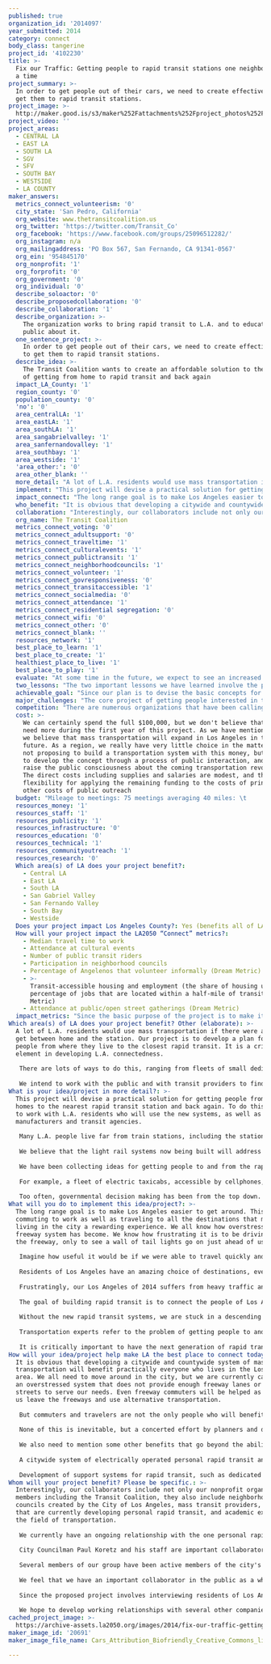 ```yaml
---
published: true
organization_id: '2014097'
year_submitted: 2014
category: connect
body_class: tangerine
project_id: '4102230'
title: >-
  Fix our Traffic: Getting people to rapid transit stations one neighborhood at
  a time
project_summary: >-
  In order to get people out of their cars, we need to create effective ways to
  get them to rapid transit stations.
project_image: >-
  http://maker.good.is/s3/maker%252Fattachments%252Fproject_photos%252Fimages%252F20691%252Fdisplay%252FCars_Attribution_Biofriendly_Creative_Commons_license.jpeg=c570x385
project_video: ''
project_areas:
  - CENTRAL LA
  - EAST LA
  - SOUTH LA
  - SGV
  - SFV
  - SOUTH BAY
  - WESTSIDE
  - LA COUNTY
maker_answers:
  metrics_connect_volunteerism: '0'
  city_state: 'San Pedro, California'
  org_website: www.thetransitcoalition.us
  org_twitter: 'https://twitter.com/Transit_Co'
  org_facebook: 'https://www.facebook.com/groups/25096512282/'
  org_instagram: n/a
  org_mailingaddress: 'PO Box 567, San Fernando, CA 91341-0567'
  org_ein: '954845170'
  org_nonprofit: '1'
  org_forprofit: '0'
  org_government: '0'
  org_individual: '0'
  describe_soloactor: '0'
  describe_proposedcollaboration: '0'
  describe_collaboration: '1'
  describe_organization: >-
    The organization works to bring rapid transit to L.A. and to educate the
    public about it.
  one_sentence_project: >-
    In order to get people out of their cars, we need to create effective ways
    to get them to rapid transit stations.
  describe_idea: >-
    The Transit Coalition wants to create an affordable solution to the question
    of getting from home to rapid transit and back again
  impact_LA_County: '1'
  region_county: '0'
  population_county: '0'
  'no': '0'
  area_centralLA: '1'
  area_eastLA: '1'
  area_southLA: '1'
  area_sangabrielvalley: '1'
  area_sanfernandovalley: '1'
  area_southbay: '1'
  area_westside: '1'
  'area_other:': '0'
  area_other_blank: ''
  more_detail: "A lot of L.A. residents would use mass transportation if there were a way to get between home and the station. Our project is to develop a plan for moving people from where they live to the closest rapid transit. It is a critical element in developing L.A. connectedness.\r\n\r\nThere are lots of ways to do this, ranging from fleets of small dedicated taxis, to electrically assisted bicycles, to electrically powered shuttle buses. A workable system needs all of these and more. What's been missing is a plan to ask for ideas from the public, and then put everything together in a comprehensive system.\r\n\r\nWe intend to work with the public and with transit providers to find a mix of ways to get people to the stations and home again. \r\n"
  implement: "This project will devise a practical solution for getting people from their homes to the nearest rapid transit station and back again. To do this, we need to work with L.A. residents who will use the new systems, as well as with manufacturers and transit agencies.\r\n\r\nMany L.A. people live far from train stations, including the stations that already exist and those that are yet to be built. Getting to the station will continue to be a problem if we don't come up with a practical solution.\r\n\r\nWe believe that the light rail systems now being built will address some of the transportation deficit we now face. Another rapid transit technology known as personal rapid transit (PRT) is currently being developed by several companies. PRT basically consists of passenger carriers (pods) that are elevated above the street, and can take people without intermediate stops to their destinations. \r\n\r\nWe have been collecting ideas for getting people to and from the rapid transit stations. This project will develop a comprehensive concept for a system with multiple types of connections, and then do a specific design for two neighborhoods.\r\n\r\nFor example, a fleet of electric taxicabs, accessible by cellphones, and serving the public on a fixed price basis, could be one part of the solution. We are also very intrigued by the newly developed hydrogen fueled electric bicycles, which can be adapted for commuting. We think that it's also important that if personal rapid transit comes to L.A., that the passenger pods be designed and built so that bike riders can take their bikes along.\r\n\r\nToo often, governmental decision making has been from the top down. We feel strongly that the design and planning of a neighborhood friendly solution to getting people to rapid transit has to be put together with and by the people who will be directly afffected, and who stand to gain or lose. We therefore are planning this as a public participation project from the very start.\r\n"
  impact_connect: "The long range goal is to make Los Angeles easier to get around. This includes commuting to work as well as traveling to all the destinations that make living in the city a rewarding experience. We all know how overstressed the freeway system has become. We know how frustrating it is to be driving down the freeway, only to see a wall of tail lights go on just ahead of us.\r\n\r\nImagine how useful it would be if we were able to travel quickly and easily to a train station or to a personal rapid transit station, board the train or the PRT pod, and get to the destination quickly.\r\n\r\nResidents of Los Angeles have an amazing choice of destinations, everything from the Music Center to sports centers to our major shopping centers. There are museums, universities, community colleges, and restaurants.\r\n\r\nFrustratingly, our Los Angeles of 2014 suffers from heavy traffic and the slow but inexorable increase in gasoline costs.\r\n\r\nThe goal of building rapid transit is to connect the people of Los Angeles with all of these different destinations. The intent of our project is to consider and then design the critical link that gets people to the mass transit services themselves. In short, our project is the final element in aiding Los Angeles residents connect to work, play, and study.\r\n\r\nWithout the new rapid transit systems, we are stuck in a descending spiral of traffic and fouled air. We have to figure out how to make it easy for people to use mass transportation, and that is the goal of our project.\r\n\r\nTransportation experts refer to the problem of getting people to and from mass transit systems as the \"first mile, last mile\" question. We believe that an intelligent choice of solutions (and it must be solutions, not just one solution) can not only solve that problem, it can increase the range to several miles. For example, we will explore the idea of how to make carry-on bikes a regular part of the commuter experience.  Other methods such as the dedicated taxi fleet would be required by other people. Personal, human connectivity with the full geography of Los Angeles is our goal.\r\n\r\nIt is critically important to have the next generation of rapid transit riders be a part of this planning process. In the short term, L.A. residents will begin to appreciate the idea of using rapid transit, and in the year 2050, much of Los Angeles commuting and recreation will use rapid transit."
  who_benefit: "It is obvious that developing a citywide and countywide system of mass transportation will benefit practically everyone who lives in the Los Angeles area. We all need to move around in the city, but we are currently caught in an overstressed system that does not provide enough freeway lanes or city streets to serve our needs. Even freeway commuters will be helped as many of us leave the freeways and use alternative transportation.\r\n\r\nBut commuters and travelers are not the only people who will benefit. One outcome of a newly invigorated rapid transit network in L.A. will be to stimulate manufacturing, particularly as the city and county engage in local sourcing of some components. One possibility is that by making Los Angeles a leader in rapid transit technology, L.A. can become the leader in a newly created export industry.\r\n\r\nNone of this is inevitable, but a concerted effort by planners and designers has a good chance of getting to this highly desirable goal.\r\n\r\nWe also need to mention some other benefits that go beyond the ability to get from one place to another quickly.\r\n\r\nA citywide system of electrically operated personal rapid transit and light rail will replace a large part of the carbon dioxide that is currently emitted by cars. What we will achieve is a city that is cleaner, that suffers from less vehicular noise, and which will carry its own weight in reducing greenhouse gas emissions.\r\n\r\nDevelopment of support systems for rapid transit, such as dedicated fleets of minicabs, will create new jobs in whole new sectors of the local economy. Providing citywide mobility for handicapped people is an essential element of any system we develop.\r\n"
  collaboration: "Interestingly, our collaborators include not only our nonprofit organization members including the Transit Coalition, they also include neighborhood councils created by the City of Los Angeles, mass transit providers, companies that are currently developing personal rapid transit, and academic experts in the field of transportation.\r\n\r\nWe currently have an ongoing relationship with the one personal rapid transit company that is based in California, Skytran Inc. Skytran is currently designing and building a PRT demonstration overseas. We have been discussing the acquisition of a PRT system for Los Angeles not only with Skytran, but with our elected officials.\r\n\r\nCity Councilman Paul Koretz and his staff are important collaborators whom we have been working with for several years on the subject of improved transportation. We will ask his staff to collaborate with us on the project. \r\n\r\nSeveral members of our group have been active members of the city's neighborhood council system going back to its inception. Neighborhood councils have active transportation committees that we shall work with. We are currently negotiating with the Neighborhood Council Congress, a yearly gathering of more than 500 people, for a breakout session on  \"Getting to the station: the final link.\"\r\n\r\nWe feel that we have an important collaborator in the public as a whole. In fact, our interest in studying and solving the \"first mile, last mile\" problem came out of a transportation discussion at a public venue. One of the audience, a professor at Harbor UCLA Medical Center, explained that she lives in Mar Vista and needs to get to Harbor UCLA in Torrance for her work. She explained that unless she has a mass transit station nearby, or some convenient way of getting to the station, she will be stuck with taking her car to work.\r\n\r\nSince the proposed project involves interviewing residents of Los Angeles about their needs and wants, we consider all of our future contacts to be collaborators.\r\n\r\nWe hope to develop working relationships with several other companies that are currently developing innovative new systems in Europe, Asia, and other parts of the United States. We feel that designing the vehicles in a way that works seamlessly with our \"first mile, last mile\" solutions is critical.\r\n"
  org_name: The Transit Coalition
  metrics_connect_voting: '0'
  metrics_connect_adultsupport: '0'
  metrics_connect_traveltime: '1'
  metrics_connect_culturalevents: '1'
  metrics_connect_publictransit: '1'
  metrics_connect_neighborhoodcouncils: '1'
  metrics_connect_volunteer: '1'
  metrics_connect_govresponsiveness: '0'
  metrics_connect_transitaccessible: '1'
  metrics_connect_socialmedia: '0'
  metrics_connect_attendance: '1'
  metrics_connect_residential segregation: '0'
  metrics_connect_wifi: '0'
  metrics_connect_other: '0'
  metrics_connect_blank: ''
  resources_network: '1'
  best_place_to_learn: '1'
  best_place_to_create: '1'
  healthiest_place_to_live: '1'
  best_place_to_play: '1'
  evaluate: "At some time in the future, we expect to see an increased number of L.A. residents using rapid transit to get to work and play, and we expect to see that their trips are made easier by comprehensive networks of local transportation that will move them between their homes and the rapid transit stations. This is of course a long range goal, and not something that we will be able to demonstrate within the one year scope of the proposed project.\r\n\r\nHowever, we do have specific goals and we will be able to evaluate them one by one and as a totality. For example, we will keep count of the number of public meetings we visit and/or host, and the approximate number of people we speak to and hear from. We expect to hear lots of ideas about how to solve the first mile, last mile question, and we will keep lists of those ideas and create written summaries that will be shared online.\r\n\r\nA second level of evaluation will follow the next phase, in which we design an entire neighborhood system and invite the people to evaluate it themselves. Using available demographic and geographic data, we will be able to estimate the fraction of the neighborhood that could, if it so desired, make use of the first mile, last mile solution we will devise. Such estimates are of course imperfect, but we believe that putting a tangible proposal in front of people will give them a chance to think seriously about the future of rapid transit in their own lives.\r\n\r\nAnother level of evaluation will come from the people themselves, as they provide feedback in terms of how they like such proposals, whether they think they would use such a system, and whether they wish to offer their own alternative solutions.\r\n\r\nWe also expect to get feedback from transportation agencies, elected officials, and from the various volunteer and nonprofit organizations that are involved in the wide ranging movement to bring mass transit to Los Angeles.\r\n"
  two_lessons: "The two important lessons we have learned involve the public mood regarding the current transportation mess, and how the public decison making process works in the real world.\r\n\r\nWe have attended meetings all over the city, some hosted by the mayor, and others put on by neighborhood councils. We have also hosted discussions about mass transit.\r\n\r\nIn every single meeting, there is a strong sentiment that Los Angeles is broken in terms of our traffic problems. The freeways are congested much of the time, and city streets are often gridlocked. People are fed up and are asking for answers. We find that the idea of new ways of getting around using rapid transit get a lot of support.\r\n\r\nHowever, the question people raise is whether or not it will be practical for them to get to the mass transit systems. If there is no local connectivity, then they will continue to rely on their cars in order to commute to work. Thus the project we are proposing comes directly from those discussions and the lessons we have learned from them.\r\n\r\nThe second lesson we have learned, and which we intend to apply, is that the process of public decision making is complicated, and involves a lot of time and effort on the part of people who hope to affect that process. We have found that what might seem obvious to the professional planner is not so obvious to the public, that the process of buy-in by the public is uncertain, that the process takes time, and that it is necessary not just to talk, but to listen. We find that sometimes the public's response to proposals can be surprising.\r\n\r\nThat lesson leads to a significant part of this proposal, namely the plan to take the question directly to the public. We intend to find out what sorts of mass transit connectivity will appeal to people, what sorts of connections they might be willing to use, and how much they will be willing to pay. We expect that people who commute long distances to work everyday will potentially be the most supportive of getting out of their cars.\r\n\r\nWe expect to be surprised by some new ideas that we have never heard before, coming from participants in public forums. We should confess that the proposals we are already considering, ranging from the dedicated cab systems to small electrically powered trolleys, have come from a wide variety of sources. We expect to hear lots of ideas in the coming months, and some of them may become parts of the transportation systems of the future.\r\n"
  achievable_goal: "Since our plan is to devise the basic concepts for a citywide network that will get people to and from mass transit, but not actually to build that network, the project can be completed in a year. This does not mean that we will stop working after a year, but that we intend to complete the critical first stage in the prescribed time.\r\n\r\nThe project includes 3 phases to be taken both in parallel and, to a certain extent, one after the other. The first phase is to collect ideas about getting people between their homes and the closest rapid transit station. We already have a few ideas, but through holding public meetings, creating an online discussion using social media and a website, and by interviewing transportation professionals, we expect to collect an even wider variety of ideas. The neighborhood council system will provide additional opportunities to complete this phase.\r\n\r\nThe second phase will involve selecting two neighborhoods that will be within 5 miles of a planned rapid transit station. We may also select additional neighborhoods that will eventually be served either by light rail or by an elevated personal rapid transit system. We will analyze these neighborhoods and come up with a plan for each. The specific neighborhood plans will describe the local connectivity services that would allow the residents of a neighborhood to get to a rapid transit station in the most effective way. We envision this process as happening with the knowledge and participation of area residents. We have experience with working with neighborhood councils, and we expect to tailor our selection of neighborhoods based on the interest and availability of neighborhood council participants and stakeholders.\r\n\r\nThe last phase of the one year project is to communicate our findings and our draft proposals as widely as possible. \r\n\r\nAll of these elements can be started within the one year time frame, and every one of these elements can be carried out to some level of completion.The aim is that at the end of the year, we will have shifted the level of discussion from the freeway mess to the possibility of using rapid transit, and from there to a more comprehensive plan which starts at each person's front door.\r\n"
  major_challenges: "The core project of getting people interested in the process and getting them to participate is not a huge challenge. We have a lot of experience in making use of already existing public organizations for the purpose of holding public discussion and debate. There is always a challenge in getting time on any organization's agenda, but transportation issues are a very high priority everywhere in the region, so we don't anticipate too much of a problem in this regard.\r\n\r\nWe do have a challenge in terms of designing the \"first mile, last mile\" solution for any given neighborhood, but that's what this project is all about, and we predict that we will get a lot of public participation in this element of the project. Getting support and input from transportation experts, particularly at the academic level, will be a challenge, but we have been reasonably successful at this so far on other topics.\r\n\r\nAnother challenge involves the fact that there are vested interests in the transportation industry. For example, the taxicab companies and cab drivers have been somewhat hostile to the new, self-creating competition such as Uver, a company which links owners of private cars with people who are willing to pay for a ride. Uver is, in some sense, direct competition with the more traditional taxicab companies.\r\n\r\nWe actually see this as an opportunity, since the creation of localized, pay-one-price, dedicated cab systems will provide a vastly increased ridership, and with that increased ridership, there will be significant opportunities for the current generation of cab drivers. It will also provide an opportunity for the legacy taxicab companies to expand into a new market. Thus, the current views of the cab industry are both a challenge and an opportunity. We intend to talk with the taxicab companies and with their associated unions. Out of this interaction, we may all find some common ground. \r\n\r\nOverall, the challenge is to get all the different groups, ranging from transit agencies, to manufacturers, to our L.A. residents, and bring them together so that a workable system can be imagined. It is a marriage of technological planning with social and neighborhood interests.\r\n\r\nA final challenge is the vast distance and space encompassed by the City and County of Los Angeles. Just getting to meetings over our stressed road system will be a significant challenge, but this will be solved by making a determined effort.\r\n"
  competition: "There are numerous organizations that have been calling for reform of our entire transportation infrastructure. For example, MoveLA has been working in support of the extension and completion of our light rail system. There are also organizations and corporations that are involved in developing and promoting the idea of elevated systems of personal rapid transit. The public transportation agencies themselves are, to a certain extent, both complementary and competitive in terms of generating their own planning ideas.\r\n\r\nTo our knowledge, the problem referred to as \"first mile, last mile,\" in other words, the question of how people would actually get to and from public transit systems, has been somewhat ignored. It has been a subject of academic interest, but in practice, actual work on the matter has largely been confined to the question of where to run bus lines and where to locate rapid transit stations. To use a popular phrase, planners have generally \"kicked the can down the road\" when it comes to this question.\r\n\r\nAs a group of volunteers who have been supportive of new light rail and of the personal rapid transit concept, we have come to the conclusion that the problem of getting people to and from rapid transit stations is one that has to be solved now, as part of the overall process, rather than left to be resolved later.\r\n\r\nWe believe that in this, we are fairly unique, because we propose to consider the problem as a specific, local design issue for a selected set of L.A. neighborhoods. Then we propose to offer a few specific designs that will involve calculations of how many people can be transported, and what the average time will be, in those selected neighborhoods. To our knowledge, this has not been attempted at this level of detail. The process of creating specific local designs is intended to be a template for a process of covering the entire region in specific first mile, last mile solutions. We believe that this is unique.\r\n"
  cost: >-
    We can certainly spend the full $100,000, but we don't believe that we will
    need more during the first year of this project. As we have mentioned above,
    we believe that mass transportation will expand in Los Angeles in the near
    future. As a region, we really have very little choice in the matter. We are
    not proposing to build a transportation system with this money, but rather
    to develop the concept through a process of public interaction, and then to
    raise the public consciousness about the coming transportation revolution.
    The direct costs including supplies and salaries are modest, and there is
    flexibility for applying the remaining funding to the costs of printing and
    other costs of public outreach
  budget: "Mileage to meetings: 75 meetings averaging 40 miles: \t        1170\r\nPrinting expenses for fliers, cards: \t\t\t\t                5000\r\nSalaries, employment relate taxes and fees\t\t             45,500\r\nConsultation fees\t\t\t\t\t\t\t                        3000\r\nRoom rentals and snacks\t\t\t\t\t\t                3000\r\nOverhead and support by Transit Coalition\t\t\t        5500\r\nEquipment: computer, hard drives, \t\t\t\t                3500\r\nCopying expenses Kinkos\t\t\t\t\t\t                1000\r\nInsurance\t\t\t\t\t\t\t\t                                2000\r\nMeals\t\t\t\t\t\t\t\t\t                                  750\r\nPrinting of final report, multiple copies\t\t\t\t          400\r\nDemonstration and software model building\t\t\t\t8000\r\nVideo shooting and editing, educational\t\t\t\t        5000\r\nTransportation reimbursements volunteers\t\t\t        2500\r\nAdvertising of events\t\t\t\t\t\t                      11000\r\nMisc\t\t\t\t\t\t\t\t\t                                2680\r\n"
  resources_money: '1'
  resources_staff: '1'
  resources_publicity: '1'
  resources_infrastructure: '0'
  resources_education: '0'
  resources_technical: '1'
  resources_communityoutreach: '1'
  resources_research: '0'
  Which area(s) of LA does your project benefit?:
    - Central LA
    - East LA
    - South LA
    - San Gabriel Valley
    - San Fernando Valley
    - South Bay
    - Westside
  Does your project impact Los Angeles County?: Yes (benefits all of LA County)
  How will your project impact the LA2050 “Connect” metrics?:
    - Median travel time to work
    - Attendance at cultural events
    - Number of public transit riders
    - Participation in neighborhood councils
    - Percentage of Angelenos that volunteer informally (Dream Metric)
    - >-
      Transit-accessible housing and employment (the share of housing units and
      percentage of jobs that are located within a half-mile of transit) (Dream
      Metric)
    - Attendance at public/open street gatherings (Dream Metric)
  impact_metrics: "Since the basic purpose of the project is to make it possible for people to want to use mass transportation rather than their own cars, the metric \"number of public transit riders\" is clear and obvious. Since one of the purposes of creating mass transit is to reduce freeway congestion and to provide transportation that is faster and less interrupted than driving the freeway during rush hours, the metric \"median travel time to work\" should also be included. Los Angeles residents have become used to long commute times. A light rail or personal rapid transit journey into downtown Los Angeles or to another business center should proceed at a high rate of speed and with few of the interruptions characteristic of freeway driving. Thus we expect that the median travel time to work will be improved by the completion of the various rapid transit systems, and the system as a whole, including getting to and from home, will be improved by our project.\r\n\r\nWe have included \"transit accessible housing\" although our project has nothing to do with the construction of new housing close to the planned rail lines or potential PRT lines. Rather, the aim of our project is to make housing more accessible to mass transit by designing and promoting the links between housing and the transit systems. \r\n\r\nWe have also included several other items which will be indirectly affected by our project, since they involve people getting to events, people getting to public meetings, and people being empowered to engage in volunteer activities which require travel. Since our project involves our own participation and involvement in neighborhood councils, we expect to recruit volunteers to work within the neighborhood council structure. \r\n"
Which area(s) of LA does your project benefit? Other (elaborate): >-
  A lot of L.A. residents would use mass transportation if there were a way to
  get between home and the station. Our project is to develop a plan for moving
  people from where they live to the closest rapid transit. It is a critical
  element in developing L.A. connectedness.
   
   There are lots of ways to do this, ranging from fleets of small dedicated taxis, to electrically assisted bicycles, to electrically powered shuttle buses. A workable system needs all of these and more. What's been missing is a plan to ask for ideas from the public, and then put everything together in a comprehensive system.
   
   We intend to work with the public and with transit providers to find a mix of ways to get people to the stations and home again.
What is your idea/project in more detail?: >-
  This project will devise a practical solution for getting people from their
  homes to the nearest rapid transit station and back again. To do this, we need
  to work with L.A. residents who will use the new systems, as well as with
  manufacturers and transit agencies.
   
   Many L.A. people live far from train stations, including the stations that already exist and those that are yet to be built. Getting to the station will continue to be a problem if we don't come up with a practical solution.
   
   We believe that the light rail systems now being built will address some of the transportation deficit we now face. Another rapid transit technology known as personal rapid transit (PRT) is currently being developed by several companies. PRT basically consists of passenger carriers (pods) that are elevated above the street, and can take people without intermediate stops to their destinations. 
   
   We have been collecting ideas for getting people to and from the rapid transit stations. This project will develop a comprehensive concept for a system with multiple types of connections, and then do a specific design for two neighborhoods.
   
   For example, a fleet of electric taxicabs, accessible by cellphones, and serving the public on a fixed price basis, could be one part of the solution. We are also very intrigued by the newly developed hydrogen fueled electric bicycles, which can be adapted for commuting. We think that it's also important that if personal rapid transit comes to L.A., that the passenger pods be designed and built so that bike riders can take their bikes along.
   
   Too often, governmental decision making has been from the top down. We feel strongly that the design and planning of a neighborhood friendly solution to getting people to rapid transit has to be put together with and by the people who will be directly afffected, and who stand to gain or lose. We therefore are planning this as a public participation project from the very start.
What will you do to implement this idea/project?: >-
  The long range goal is to make Los Angeles easier to get around. This includes
  commuting to work as well as traveling to all the destinations that make
  living in the city a rewarding experience. We all know how overstressed the
  freeway system has become. We know how frustrating it is to be driving down
  the freeway, only to see a wall of tail lights go on just ahead of us.
   
   Imagine how useful it would be if we were able to travel quickly and easily to a train station or to a personal rapid transit station, board the train or the PRT pod, and get to the destination quickly.
   
   Residents of Los Angeles have an amazing choice of destinations, everything from the Music Center to sports centers to our major shopping centers. There are museums, universities, community colleges, and restaurants.
   
   Frustratingly, our Los Angeles of 2014 suffers from heavy traffic and the slow but inexorable increase in gasoline costs.
   
   The goal of building rapid transit is to connect the people of Los Angeles with all of these different destinations. The intent of our project is to consider and then design the critical link that gets people to the mass transit services themselves. In short, our project is the final element in aiding Los Angeles residents connect to work, play, and study.
   
   Without the new rapid transit systems, we are stuck in a descending spiral of traffic and fouled air. We have to figure out how to make it easy for people to use mass transportation, and that is the goal of our project.
   
   Transportation experts refer to the problem of getting people to and from mass transit systems as the "first mile, last mile" question. We believe that an intelligent choice of solutions (and it must be solutions, not just one solution) can not only solve that problem, it can increase the range to several miles. For example, we will explore the idea of how to make carry-on bikes a regular part of the commuter experience. Other methods such as the dedicated taxi fleet would be required by other people. Personal, human connectivity with the full geography of Los Angeles is our goal.
   
   It is critically important to have the next generation of rapid transit riders be a part of this planning process. In the short term, L.A. residents will begin to appreciate the idea of using rapid transit, and in the year 2050, much of Los Angeles commuting and recreation will use rapid transit.
How will your idea/project help make LA the best place to connect today? In LA2050?: >-
  It is obvious that developing a citywide and countywide system of mass
  transportation will benefit practically everyone who lives in the Los Angeles
  area. We all need to move around in the city, but we are currently caught in
  an overstressed system that does not provide enough freeway lanes or city
  streets to serve our needs. Even freeway commuters will be helped as many of
  us leave the freeways and use alternative transportation.
   
   But commuters and travelers are not the only people who will benefit. One outcome of a newly invigorated rapid transit network in L.A. will be to stimulate manufacturing, particularly as the city and county engage in local sourcing of some components. One possibility is that by making Los Angeles a leader in rapid transit technology, L.A. can become the leader in a newly created export industry.
   
   None of this is inevitable, but a concerted effort by planners and designers has a good chance of getting to this highly desirable goal.
   
   We also need to mention some other benefits that go beyond the ability to get from one place to another quickly.
   
   A citywide system of electrically operated personal rapid transit and light rail will replace a large part of the carbon dioxide that is currently emitted by cars. What we will achieve is a city that is cleaner, that suffers from less vehicular noise, and which will carry its own weight in reducing greenhouse gas emissions.
   
   Development of support systems for rapid transit, such as dedicated fleets of minicabs, will create new jobs in whole new sectors of the local economy. Providing citywide mobility for handicapped people is an essential element of any system we develop.
Whom will your project benefit? Please be specific.: >-
  Interestingly, our collaborators include not only our nonprofit organization
  members including the Transit Coalition, they also include neighborhood
  councils created by the City of Los Angeles, mass transit providers, companies
  that are currently developing personal rapid transit, and academic experts in
  the field of transportation.
   
   We currently have an ongoing relationship with the one personal rapid transit company that is based in California, Skytran Inc. Skytran is currently designing and building a PRT demonstration overseas. We have been discussing the acquisition of a PRT system for Los Angeles not only with Skytran, but with our elected officials.
   
   City Councilman Paul Koretz and his staff are important collaborators whom we have been working with for several years on the subject of improved transportation. We will ask his staff to collaborate with us on the project. 
   
   Several members of our group have been active members of the city's neighborhood council system going back to its inception. Neighborhood councils have active transportation committees that we shall work with. We are currently negotiating with the Neighborhood Council Congress, a yearly gathering of more than 500 people, for a breakout session on "Getting to the station: the final link."
   
   We feel that we have an important collaborator in the public as a whole. In fact, our interest in studying and solving the "first mile, last mile" problem came out of a transportation discussion at a public venue. One of the audience, a professor at Harbor UCLA Medical Center, explained that she lives in Mar Vista and needs to get to Harbor UCLA in Torrance for her work. She explained that unless she has a mass transit station nearby, or some convenient way of getting to the station, she will be stuck with taking her car to work.
   
   Since the proposed project involves interviewing residents of Los Angeles about their needs and wants, we consider all of our future contacts to be collaborators.
   
   We hope to develop working relationships with several other companies that are currently developing innovative new systems in Europe, Asia, and other parts of the United States. We feel that designing the vehicles in a way that works seamlessly with our "first mile, last mile" solutions is critical.
cached_project_image: >-
  https://archive-assets.la2050.org/images/2014/fix-our-traffic-getting-people-to-rapid-transit-stations-one-neighborhood-at-a-time/maker.good.is/s3/maker%252Fattachments%252Fproject_photos%252Fimages%252F20691%252Fdisplay%252FCars_Attribution_Biofriendly_Creative_Commons_license.jpeg=c570x385.jpg
maker_image_id: '20691'
maker_image_file_name: Cars_Attribution_Biofriendly_Creative_Commons_license.jpeg

---
```

